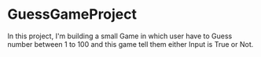 # GuessGameProject
In this project, I'm building a small Game in which user have to Guess number between 1 to 100 and this game tell them either Input is True or Not.
